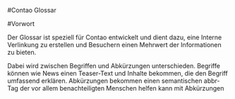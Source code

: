#Contao Glossar

#Vorwort

Der Glossar ist speziell für Contao entwickelt und dient dazu, eine Interne Verlinkung zu erstellen und Besuchern einen Mehrwert der Informationen zu bieten. 

Dabei wird zwischen Begriffen und Abkürzungen unterschieden. Begriffe können wie News einen Teaser-Text und Inhalte bekommen, die den Begriff umfassend erklären. Abkürzungen bekommen einen semantischen abbr-Tag der vor allem benachteiligten Menschen helfen kann mit Abkürzungen 